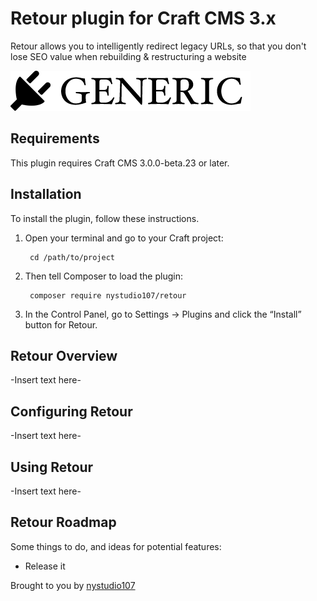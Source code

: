 # Retour plugin for Craft CMS 3.x

Retour allows you to intelligently redirect legacy URLs, so that you don't lose SEO value when rebuilding & restructuring a website

![Screenshot](resources/img/plugin-logo.png)

## Requirements

This plugin requires Craft CMS 3.0.0-beta.23 or later.

## Installation

To install the plugin, follow these instructions.

1. Open your terminal and go to your Craft project:

        cd /path/to/project

2. Then tell Composer to load the plugin:

        composer require nystudio107/retour

3. In the Control Panel, go to Settings → Plugins and click the “Install” button for Retour.

## Retour Overview

-Insert text here-

## Configuring Retour

-Insert text here-

## Using Retour

-Insert text here-

## Retour Roadmap

Some things to do, and ideas for potential features:

* Release it

Brought to you by [nystudio107](https://nystudio107.com/)
